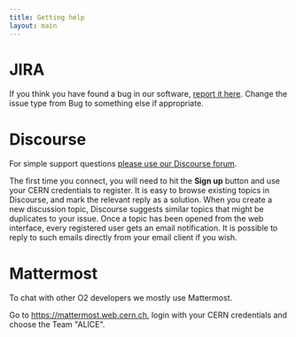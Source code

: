 ```yaml
---
title: Getting help
layout: main
---
```


JIRA
====
If you think you have found a bug in our software,
[report it here](https://alice.its.cern.ch). Change the issue
type from Bug to something else if appropriate.

Discourse
=========
For simple support questions [please use our Discourse forum](https://alice-talk.web.cern.ch/).

The first time you connect, you will need to hit the **Sign up** button and use your CERN
credentials to register. It is easy to browse existing topics in Discourse, and mark the relevant
reply as a solution. When you create a new discussion topic, Discourse suggests similar topics that
might be duplicates to your issue. Once a topic has been opened from the web interface, every
registered user gets an email notification. It is possible to reply to such emails directly from
your email client if you wish.

Mattermost
==========
To chat with other O2 developers we mostly use Mattermost. 

Go to https://mattermost.web.cern.ch, login with your CERN credentials and choose the Team "ALICE".